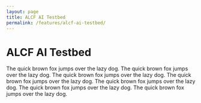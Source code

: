```yaml
---
layout: page
title: ALCF AI Testbed
permalink: /features/alcf-ai-testbed/
---
```


# ALCF AI Testbed

The quick brown fox jumps over the lazy dog. The quick brown fox jumps over the lazy dog. The quick brown fox jumps over the lazy dog. The quick brown fox jumps over the lazy dog. The quick brown fox jumps over the lazy dog. The quick brown fox jumps over the lazy dog. The quick brown fox jumps over the lazy dog.
